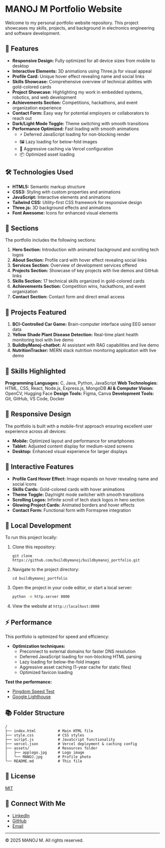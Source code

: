 # MANOJ M Portfolio Website

Welcome to my personal portfolio website repository. This project showcases my skills, projects, and background in electronics engineering and software development.

## 🌟 Features

- **Responsive Design:** Fully optimized for all device sizes from mobile to desktop
- **Interactive Elements:** 3D animations using Three.js for visual appeal
- **Profile Card:** Unique hover effect revealing name and social links
- **Skills Showcase:** Comprehensive overview of technical abilities with gold-colored cards
- **Project Showcase:** Highlighting my work in embedded systems, robotics, and web development
- **Achievements Section:** Competitions, hackathons, and event organization experience
- **Contact Form:** Easy way for potential employers or collaborators to reach out
- **Dark/Light Mode Toggle:** Theme switching with smooth transitions
- **Performance Optimized:** Fast loading with smooth animations
  - ⚡ Deferred JavaScript loading for non-blocking render
  - 🖼️ Lazy loading for below-fold images
  - 🚀 Aggressive caching via Vercel configuration
  - 📦 Optimized asset loading

## 🛠️ Technologies Used

- **HTML5:** Semantic markup structure
- **CSS3:** Styling with custom properties and animations
- **JavaScript:** Interactive elements and animations
- **Tailwind CSS:** Utility-first CSS framework for responsive design
- **Three.js:** 3D background effects and animations
- **Font Awesome:** Icons for enhanced visual elements

## 📱 Sections

The portfolio includes the following sections:

1. **Hero Section:** Introduction with animated background and scrolling tech logos
2. **About Section:** Profile card with hover effect revealing social links
3. **Services Section:** Overview of development services offered
4. **Projects Section:** Showcase of key projects with live demos and GitHub links
5. **Skills Section:** 17 technical skills organized in gold-colored cards
6. **Achievements Section:** Competition wins, hackathons, and event organization
7. **Contact Section:** Contact form and direct email access

## 🚀 Projects Featured

1. **BCI-Controlled Car Game:** Brain-computer interface using EEG sensor data
2. **Yellow Shade Plant Disease Detection:** Real-time plant health monitoring tool with live demo
3. **BuildbyManoj-chatbot:** AI assistant with RAG capabilities and live demo
4. **NutritionTracker:** MERN stack nutrition monitoring application with live demo

## 🔧 Skills Highlighted

**Programming Languages:** C, Java, Python, JavaScript
**Web Technologies:** HTML, CSS, React, Node.js, Express.js, MongoDB
**AI & Computer Vision:** OpenCV, Hugging Face
**Design Tools:** Figma, Canva
**Development Tools:** Git, GitHub, VS Code, Docker

## 📱 Responsive Design

The portfolio is built with a mobile-first approach ensuring excellent user experience across all devices:
- **Mobile:** Optimized layout and performance for smartphones
- **Tablet:** Adjusted content display for medium-sized screens
- **Desktop:** Enhanced visual experience for larger displays

## 🎨 Interactive Features

- **Profile Card Hover Effect:** Image expands on hover revealing name and social icons
- **Skills Cards:** Gold-colored cards with hover animations
- **Theme Toggle:** Day/night mode switcher with smooth transitions
- **Scrolling Logos:** Infinite scroll of tech stack logos in hero section
- **Glowing Project Cards:** Animated borders and hover effects
- **Contact Form:** Functional form with Formspree integration

## 🔧 Local Development

To run this project locally:

1. Clone this repository:
   ```
   git clone https://github.com/buildbymanoj/buildbymanoj_portfolio.git
   ```

2. Navigate to the project directory:
   ```
   cd buildbymanoj_portfolio
   ```

3. Open the project in your code editor, or start a local server:
   ```bash
   python -m http.server 8000
   ```

4. View the website at `http://localhost:8000`

## ⚡ Performance

This portfolio is optimized for speed and efficiency:

- **Optimization techniques:**
  - Preconnect to external domains for faster DNS resolution
  - Deferred JavaScript loading for non-blocking HTML parsing
  - Lazy loading for below-the-fold images
  - Aggressive asset caching (1-year cache for static files)
  - Optimized favicon loading

**Test the performance:**
- [Pingdom Speed Test](https://tools.pingdom.com)
- [Google Lighthouse](https://developers.google.com/web/tools/lighthouse)

## 📚 Folder Structure

```
/
├── index.html          # Main HTML file
├── style.css           # CSS styles
├── script.js           # JavaScript functionality
├── vercel.json         # Vercel deployment & caching config
├── assets/             # Resources folder
│   ├── applogo.jpg     # Logo image
│   └── MANOJ.jpg       # Profile photo
└── README.md           # This file
```

## 📝 License

[MIT](LICENSE)

## 🔗 Connect With Me

- [LinkedIn](https://www.linkedin.com/in/manoj-m-53621829a/)
- [GitHub](https://github.com/buildbymanoj)
- [Email](mailto:manojmahendran555@gmail.com)

---

&copy; 2025 MANOJ M. All rights reserved.
